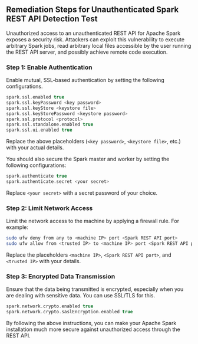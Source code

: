 

## Remediation Steps for Unauthenticated Spark REST API Detection Test

Unauthorized access to an unauthenticated REST API for Apache Spark exposes a security risk. Attackers can exploit this vulnerability to execute arbitrary Spark jobs, read arbitrary local files accessible by the user running the REST API server, and possibly achieve remote code execution. 

### Step 1: Enable Authentication

Enable mutual, SSL-based authentication by setting the following configurations.

```scala
spark.ssl.enabled true
spark.ssl.keyPassword <key password>
spark.ssl.keyStore <keystore file>
spark.ssl.keyStorePassword <keystore password>
spark.ssl.protocol <protocol>
spark.ssl.standalone.enabled true
spark.ssl.ui.enabled true
```

Replace the above placeholders (`<key password>`, `<keystore file>`, etc.) with your actual details.

You should also secure the Spark master and worker by setting the following configurations:

```scala
spark.authenticate true
spark.authenticate.secret <your secret>
```

Replace `<your secret>` with a secret password of your choice.

### Step 2: Limit Network Access

Limit the network access to the machine by applying a firewall rule. For example:

```bash
sudo ufw deny from any to <machine IP> port <Spark REST API port>
sudo ufw allow from <trusted IP> to <machine IP> port <Spark REST API port>
```

Replace the placeholders `<machine IP>`, `<Spark REST API port>`, and `<trusted IP>` with your details.


### Step 3: Encrypted Data Transmission

Ensure that the data being transmitted is encrypted, especially when you are dealing with sensitive data. You can use SSL/TLS for this.

```scala
spark.network.crypto.enabled true
spark.network.crypto.saslEncryption.enabled true
```

By following the above instructions, you can make your Apache Spark installation much more secure against unauthorized access through the REST API.